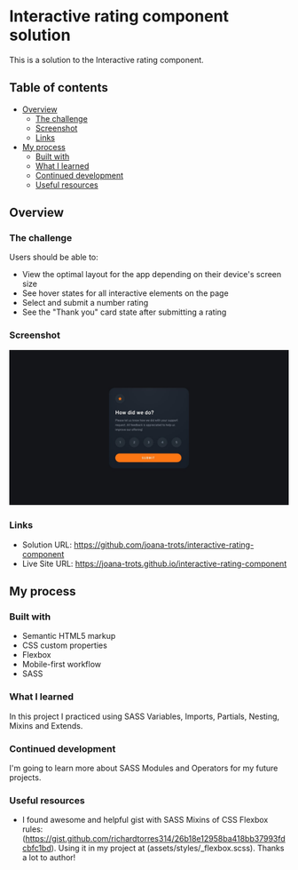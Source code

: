 # Interactive rating component solution

This is a solution to the Interactive rating component.

## Table of contents

- [Overview](#overview)
  - [The challenge](#the-challenge)
  - [Screenshot](#screenshot)
  - [Links](#links)
- [My process](#my-process)
  - [Built with](#built-with)
  - [What I learned](#what-i-learned)
  - [Continued development](#continued-development)
  - [Useful resources](#useful-resources)


## Overview

### The challenge

Users should be able to:

- View the optimal layout for the app depending on their device's screen size
- See hover states for all interactive elements on the page
- Select and submit a number rating
- See the "Thank you" card state after submitting a rating

### Screenshot

![](./screenshot.jpg)

### Links

- Solution URL: https://github.com/joana-trots/interactive-rating-component 
- Live Site URL: https://joana-trots.github.io/interactive-rating-component 

## My process

### Built with

- Semantic HTML5 markup
- CSS custom properties
- Flexbox
- Mobile-first workflow
- SASS

### What I learned

In this project I practiced using SASS Variables, Imports, Partials, Nesting, Mixins and Extends.

### Continued development

I'm going to learn more about SASS Modules and Operators for my future projects.

### Useful resources

- I found awesome and helpful gist with SASS Mixins of CSS Flexbox rules: (https://gist.github.com/richardtorres314/26b18e12958ba418bb37993fdcbfc1bd). 
Using it in my project at (assets/styles/_flexbox.scss). 
Thanks a lot to author!